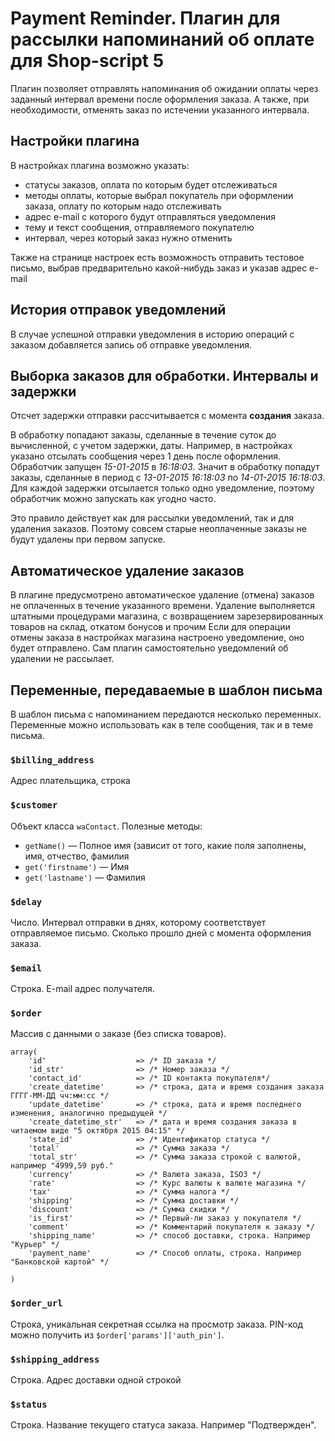 # Payment Reminder. Плагин для рассылки напоминаний об оплате для Shop-script 5

Плагин позволяет отправлять напоминания об ожидании оплаты через заданный интервал времени после оформления заказа. А
также, при необходимости, отменять заказ по истечении указанного интервала. 

## Настройки плагина

В настройках плагина возможно указать:
* статусы заказов, оплата по которым будет отслеживаться
* методы оплаты, которые выбрал покупатель при оформлении заказа, оплату по которым надо отслеживать
* адрес e-mail с которого будут отправляться уведомления
* тему и текст сообщения, отправляемого покупателю
* интервал, через который заказ нужно отменить

Также на странице настроек есть возможность отправить тестовое письмо, выбрав предварительно какой-нибудь заказ и указав
адрес e-mail

## История отправок уведомлений

В случае успешной отправки уведомления в историю операций с заказом добавляется запись об отправке уведомления.

## Выборка заказов для обработки. Интервалы и задержки

Отсчет задержки отправки рассчитывается с момента **создания** заказа.

В обработку попадают заказы, сделанные в течение суток до вычисленной, с учетом задержки, даты. Например, в настройках
указано отсылать сообщения через 1 день после оформления. Обработчик запущен *15-01-2015* в *16:18:03*. Значит в обработку
попадут заказы, сделанные в период с *13-01-2015 16:18:03* по *14-01-2015 16:18:03*. Для каждой задержки отсылается
только одно уведомление, поэтому обработчик можно запускать как угодно часто.

Это правило действует как для рассылки уведомлений, так и для удаления заказов. Поэтому совсем старые неоплаченные
заказы не будут удалены при первом запуске.

## Автоматическое удаление заказов

В плагине предусмотрено автоматическое удаление (отмена) заказов не оплаченных в течение указанного времени. Удаление
выполняется штатными процедурами магазина, с возвращением зарезервированных товаров на склад, откатом бонусов и прочим
Если для операции отмены заказа в настройках магазина настроено уведомление, оно будет отправлено. Сам плагин
самостоятельно уведомлений об удалении не рассылает.

## Переменные, передаваемые в шаблон письма

В шаблон письма с напоминанием передаются несколько переменных. Переменные можно использовать как в теле сообщения, так
и в теме письма.

### `$billing_address`

Адрес плательщика, строка

### `$customer`

Объект класса `waContact`. Полезные методы:

- `getName()` — Полное имя (зависит от того, какие поля заполнены, имя, отчество, фамилия
- `get('firstname')` — Имя
- `get('lastname')` — Фамилия

### `$delay`

Число. Интервал отправки в днях, которому соответствует отправляемое письмо. Сколько прошло дней с момента оформления
заказа.

### `$email`

Строка. E-mail адрес получателя.

### `$order`

Массив с данными о заказе (без списка товаров).

    array(
        'id'                    => /* ID заказа */
        'id_str'                => /* Номер заказа */
        'contact_id'            => /* ID контакта покупателя*/
        'create_datetime'       => /* строка, дата и время создания заказа ГГГГ-ММ-ДД чч:мм:сс */
        'update_datetime'       => /* строка, дата и время последнего изменения, аналогично предыдущей */
        'create_datetime_str'   => /* дата и время создания заказа в читаемом виде "5 октября 2015 04:15" */
        'state_id'              => /* Идентификатор статуса */
        'total'                 => /* Сумма заказа */
        'total_str'             => /* Сумма заказа строкой с валютой, например "4999,59 руб."
        'currency'              => /* Валюта заказа, ISO3 */
        'rate'                  => /* Курс валюты к валюте магазина */
        'tax'                   => /* Сумма налога */
        'shipping'              => /* Сумма доставки */
        'discount'              => /* Сумма скидки */
        'is_first'              => /* Первый-ли заказ у покупателя */
        'comment'               => /* Комментарий покупателя к заказу */
        'shipping_name'         => /* способ доставки, строка. Например "Курьер" */
        'payment_name'          => /* Способ оплаты, строка. Например "Банковской картой" */
        
    )

### `$order_url`

Строка, уникальная секретная ссылка на просмотр заказа. PIN-код можно получить из `$order['params']['auth_pin']`.

### `$shipping_address`

Строка. Адрес доставки одной строкой

### `$status`

Строка. Название текущего статуса заказа. Например "Подтвержден".

    
